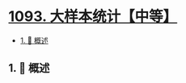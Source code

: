 # [1093. 大样本统计【中等】](https://github.com/Tdahuyou/TNotes.leetcode/tree/main/notes/1093.%20%E5%A4%A7%E6%A0%B7%E6%9C%AC%E7%BB%9F%E8%AE%A1%E3%80%90%E4%B8%AD%E7%AD%89%E3%80%91)

<!-- region:toc -->

- [1. 📝 概述](#1--概述)

<!-- endregion:toc -->

## 1. 📝 概述
